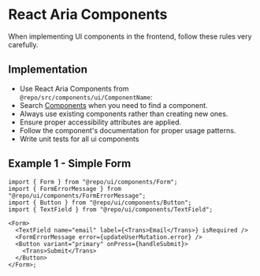 # React Aria Components

When implementing UI components in the frontend, follow these rules very carefully.

## Implementation

- Use React Aria Components from `@repo/src/components/ui/ComponentName`:
- Search [Components](/src/components/ui/) when you need to find a component.
- Always use existing components rather than creating new ones.
- Ensure proper accessibility attributes are applied.
- Follow the component's documentation for proper usage patterns.
- Write unit tests for all ui components

## Example 1 - Simple Form

```tsx
import { Form } from "@repo/ui/components/Form";
import { FormErrorMessage } from "@repo/ui/components/FormErrorMessage";
import { Button } from "@repo/ui/components/Button";
import { TextField } from "@repo/ui/components/TextField";

<Form>
  <TextField name="email" label={<Trans>Email</Trans>} isRequired />
  <FormErrorMessage error={updateUserMutation.error} />
  <Button variant="primary" onPress={handleSubmit}>
    <Trans>Submit</Trans>
  </Button>
</Form>;
```
